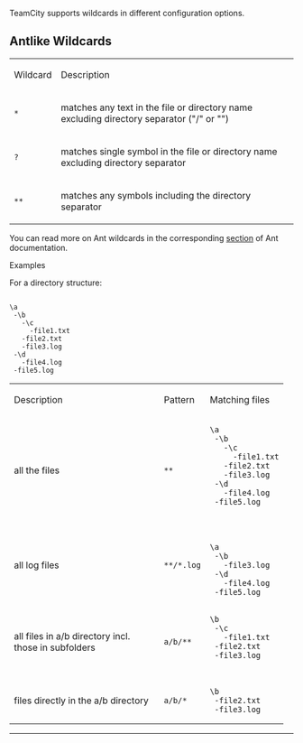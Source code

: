 [//]: # (title: Wildcards)
[//]: # (auxiliary-id: Wildcards)

TeamCity supports wildcards in different configuration options.


## Antlike Wildcards


<table>
<tr>

<td>

 Wildcard 

</td>


<td>

 Description 

</td>
</tr>
<tr>


<td>

 `*`    


</td>


<td>

 matches any text in the file or directory name excluding directory separator ("/" or "\")


</td>
</tr>
<tr>


<td>

 `?`     


</td>


<td>

 matches single symbol in the file or directory name excluding directory separator 


</td>
</tr>
<tr>


<td>

 `**`  


</td>


<td>

 matches any symbols including the directory separator 


</td>
</tr>
</table>




You can read more on Ant wildcards in the corresponding [section](http://ant.apache.org/manual/dirtasks.html#patterns) of Ant documentation.



Examples

For a directory structure:

```Shell

\a
 -\b
   -\c
     -file1.txt
   -file2.txt
   -file3.log
 -\d
   -file4.log
 -file5.log
```

<table>
<tr>


<td width="250">

 Description            


</td>


<td>

 Pattern           


</td>


<td>

 Matching files 


</td>
</tr>
<tr>


<td>

 all the files          


</td>


<td>

 `**`                 


</td>


<td>

```Shell
\a
 -\b
   -\c
     -file1.txt
   -file2.txt
   -file3.log
 -\d
   -file4.log
 -file5.log
 
 ```

</td>
</tr>
<tr>

<td>

 all log files      

</td>


<td>

 `**/*.log`                 

</td>


<td>

```Shell

\a
 -\b
   -file3.log
 -\d
   -file4.log
 -file5.log
 ```


</td>
</tr>
<tr>


<td>

 all files in a/b directory incl. those in subfolders 


</td>

<td>

 `a/b/**`                 

</td>

<td>

```Shell
\b
 -\c
   -file1.txt
 -file2.txt
 -file3.log
 
 ```

</td>
</tr>
<tr>


<td>

 files directly in the a/b directory 

</td>


<td>

 `a/b/*`                 


</td>


<td>

```Shell
\b
 -file2.txt
 -file3.log
```

</td>
</tr>
</table>

__ __